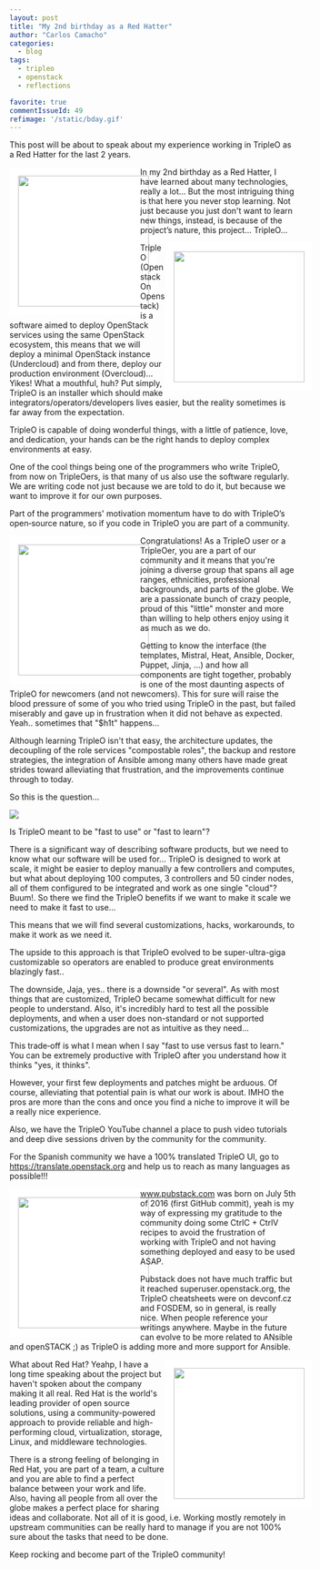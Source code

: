 ```yaml
---
layout: post
title: "My 2nd birthday as a Red Hatter"
author: "Carlos Camacho"
categories:
  - blog
tags:
  - tripleo
  - openstack
  - reflections

favorite: true
commentIssueId: 49
refimage: '/static/bday.gif'
---
```


This post will be about to speak about my experience working in TripleO as
a Red Hatter for the last 2 years.

<div style="float: left; width: 230px; background: white;"><img width="230px" src="/static/bday.gif" alt="" style="border:15px solid #FFF"></div>


In my 2nd birthday as a Red Hatter, I have learned about many technologies,
really a lot... But the most intriguing thing is that here you never stop
learning. Not just because you just don't want to learn new things, instead,
is because of the project’s nature, this project... TripleO...

<div style="float: right; width: 230px; background: white;"><img width="230px" src="/static/tripleo_logo.png" alt="" style="border:15px solid #FFF"></div>

TripleO (Openstack On Openstack) is a software aimed to deploy OpenStack
services using the same OpenStack ecosystem, this means that we will deploy
a minimal OpenStack instance (Undercloud) and from there, deploy our production
environment (Overcloud)...  Yikes! What a mouthful, huh? Put simply, TripleO
is an installer which should make integrators/operators/developers lives
easier, but the reality sometimes is far away from the expectation.

TripleO is capable of doing wonderful things, with a little of patience,
love, and dedication, your hands can be the right hands to deploy complex environments at easy.

One of the cool things being one of the programmers who write TripleO, from now
on TripleOers, is that many of us also use the software regularly. We are writing
code not just because we are told to do it, but because we want to improve it for our own purposes.

Part of the programmers' motivation momentum have to do with TripleO’s open‐source
nature, so if you code in TripleO you are part of a community.

<div style="float: left; width: 230px; background: white;"><img width="230px" src="/static/community.gif" alt="" style="border:15px solid #FFF"></div>

Congratulations! As a TripleO user or a TripleOer, you are a part of our community and
it means that you're joining a diverse group that spans all age ranges, ethnicities,
professional backgrounds, and parts of the globe. We are a passionate bunch of crazy
people, proud of this "little" monster and more than willing to help
others enjoy using it as much as we do.

Getting to know the interface (the templates, Mistral, Heat, Ansible, Docker,
Puppet, Jinja, ...) and how all components are tight together, probably is one of
the most daunting aspects of TripleO for newcomers (and not newcomers).
This for sure will raise the blood pressure of some of you who tried using TripleO
in the past, but failed miserably and gave up in frustration when it did not behave
as expected. Yeah.. sometimes that "$h1t" happens...

Although learning TripleO isn't that easy, the architecture updates,
the decoupling of the role services "compostable roles", the backup and restore
strategies, the integration of Ansible among many others have made great strides
toward alleviating that frustration, and the improvements continue through to today.

So this is the question...

![](/static/fast_to.png)

Is TripleO meant to be "fast to use" or "fast to learn"?

There is a significant way of describing software products, but we need to know what
our software will be used for... TripleO is designed to work at scale, it might be
easier to deploy manually a few controllers and computes, but what about deploying
100 computes, 3 controllers and 50 cinder nodes, all of them configured to be integrated
and work as one single "cloud"? Buum!.
So there we find the TripleO benefits if we want to make it scale we need to make it fast to use...

This means that we will find several customizations,
hacks, workarounds, to make it work as we need it.

The upside to this approach is that TripleO evolved to be super-ultra-giga
customizable so operators are enabled to produce great environments blazingly fast..

The downside, Jaja, yes.. there is a downside "or several". As with most things that
are customized, TripleO became somewhat difficult for new people to understand.
Also, it's incredibly hard to test all the possible deployments, and when a user does
non-standard or not supported customizations, the upgrades are not as intuitive as they need...

This trade‐off is what I mean when I say "fast to use versus fast to learn."
You can be extremely productive with TripleO after you understand how it thinks "yes, it thinks".

However, your first few deployments and patches might be arduous. Of course,
alleviating that potential pain is what our work is about. IMHO the pros are more than the
cons and once you find a niche to improve it will be a really nice experience.

Also, we have the TripleO YouTube channel a place to push video tutorials and deep dive sessions
driven by the community for the community.

For the Spanish community we have a 100% translated TripleO UI, go to https://translate.openstack.org
and help us to reach as many languages as possible!!!

<div style="float: left; width: 230px; background: white;"><img width="230px" src="/static/logo.png" alt="" style="border:15px solid #FFF"></div>

www.pubstack.com was born on July 5th of 2016 (first GitHub commit), yeah is my way of expressing
my gratitude to the community doing some CtrlC + CtrlV recipes to avoid the frustration of working
with TripleO and not having something deployed and easy to be used ASAP.

Pubstack does not have much traffic but it reached superuser.openstack.org, the TripleO cheatsheets
were on devconf.cz and FOSDEM, so in general, is really nice. When people reference your writings
anywhere. Maybe in the future can evolve to be more related to ANsible and openSTACK ;) as TripleO
is adding more and more support for Ansible.

<div style="float: right; width: 230px; background: white;"><img width="230px" src="/static/red_hat.png" alt="" style="border:15px solid #FFF"></div>

What about Red Hat? Yeahp, I have a long time speaking about the project but haven't
spoken about the company making it all real.
Red Hat is the world's leading provider of open source solutions,
using a community-powered approach to provide reliable and high-performing
cloud, virtualization, storage, Linux, and middleware technologies.

There is a strong feeling of belonging in Red Hat, you are part of a team, a culture and you are able to
find a perfect balance between your work and life. Also, having all people from all over the globe makes
a perfect place for sharing ideas and collaborate. Not all of it is good, i.e. Working mostly remotely
in upstream communities can be really hard to manage if you are not 100%
sure about the tasks that need to be done.

Keep rocking and become part of the TripleO community!
